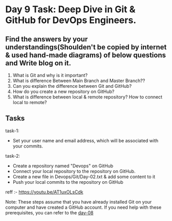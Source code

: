 # Day 9 Task: Deep Dive in Git & GitHub for DevOps Engineers.

## Find the answers by your understandings(Shoulden't be copied by internet & used hand-made diagrams)  of below questions and Write blog on it.
1) What is Git and why is it important?
2) What is difference Between Main Branch and Master Branch?? 
3) Can you explain the difference between Git and GitHub?
4) How do you create a new repository on GitHub?
5) What is difference between local & remote repository? How to connect local to remote? 

## Tasks
task-1: 
- Set your user name and email address, which will be associated with your commits.

task-2: 
- Create a repository named "Devops" on GitHub
- Connect your local repository to the repository on GitHub.
- Create a new file in Devops/Git/Day-02.txt & add some content to it
- Push your local commits to the repository on GitHub

reff :- https://youtu.be/AT1uxOLsCdk


Note: These steps assume that you have already installed Git on your computer and have created a GitHub account. If you need help with these prerequisites, you can refer to the [day-08](https://github.com/LondheShubham153/90DaysOfDevOps/blob/ee7c53f276edb02a85a97282027028295be17c04/2023/day08/tasks.md)
